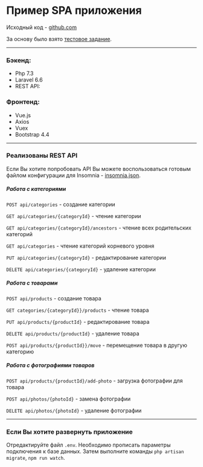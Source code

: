 <h1>Пример SPA приложения</h1>
<p>Исходный код - <a href="https://github.com/vtoropchin2/meshgrouptest"target="_blank">github.com</a></p>
<p>За основу было взято <a href="https://drive.google.com/file/d/1aNUVg6hj9JzSv8VcIs7aqkbsMkJuRJmW/view" target="_blank">тестовое задание</a>.</p>

<hr>

<h3>Бэкенд:</h3>
<ul class="list-unstyled">
    <li>Php 7.3</li>
    <li>Laravel 6.6</li>
    <li>REST API:</li>
</ul>

<h3>Фронтенд:</h3>
<ul class="list-unstyled">
    <li>Vue.js</li>
    <li>Axios</li>
    <li>Vuex</li>
    <li>Bootstrap 4.4</li>
</ul>

<hr>

<h3>Реализованы REST API</h3>
<p>Если Вы хотите попробовать API Вы можете воспользоваться готовым файлом конфигурации для Insomnia - <a href="https://raw.githubusercontent.com/vtoropchin2/meshgrouptest/master/insomnia.json" target="_blank">insomnia.json</a>.</p>

<h5>Работа с категориями</h5>
<p><code>POST api/categories</code> - создание категории</p>
<p><code>GET api/categories/{categoryId}</code> - чтение категории</p>
<p><code>GET api/categories/{categoryId}/ancestors</code> - чтение всех родительских категорий</p>
<p><code>GET api/categories</code> - чтение категорий корневого уровня</p>
<p><code>PUT api/categories/{categoryId}</code> - редактирование категории</p>
<p><code>DELETE api/categories/{categoryId}</code> - удаление категории</p>

<h5>Работа с товарами</h5>
<p><code>POST api/products</code> - создание товара</p>
<p><code>GET categories/{categoryId}}/products</code> - чтение товара</p>
<p><code>PUT api/products/{productId}</code> - редактирование товара</p>
<p><code>DELETE api/products/{productId}</code> - удаление товара</p>
<p><code>POST api/products/{productId}}/move</code> - перемещение товара в другую категорию</p>

<h5>Работа с фотографиями товаров</h5>
<p><code>POST api/products/{productId}/add-photo</code> - загрузка фотографии для товара</p>
<p><code>POST api/photos/{photoId}</code> - замена фотографии</p>
<p><code>DELETE api/photos/{photoId}</code> - удаление фотографии</p>

<hr>

<h3>Если Вы хотите развернуть приложение</h3>
<p>Отредактируйте файл <code>.env</code>. Необходимо прописать параметры подключения к базе данных. Затем выполните команды <code>php artisan migrate</code>, <code>npm run watch</code>.</p>
